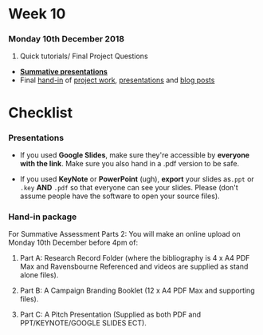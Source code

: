 # Week 10

### Monday 10th December 2018

1. Quick tutorials/ Final Project Questions
* [**Summative presentations**](#summative-presentations)
* Final [hand-in](#hand-in-package) of [project work](#projects), [presentations](#presentations) and [blog posts](#blog-posts) 


# Checklist

### Presentations

* If you used **Google Slides**, make sure they're accessible by **everyone with the link**. Make sure you also hand in a .pdf version to be safe. 

* If you used **KeyNote** or **PowerPoint** (ugh), **export** your slides as`.ppt` or `.key` **AND** `.pdf` so that everyone can see your slides. Please (don't assume people have the software to open your source files). 

### Hand-in package

For Summative Assessment Parts 2: You will make an online upload on Monday 10th December before 4pm of: 

1. Part A: Research Record Folder (where the bibliography is 4 x A4 PDF Max and Ravensbourne Referenced and videos are supplied as stand alone files). 

2. Part B: A Campaign Branding Booklet (12 x A4 PDF Max and supporting files). 

3. Part C: A Pitch Presentation (Supplied as both PDF and PPT/KEYNOTE/GOOGLE SLIDES ECT). 